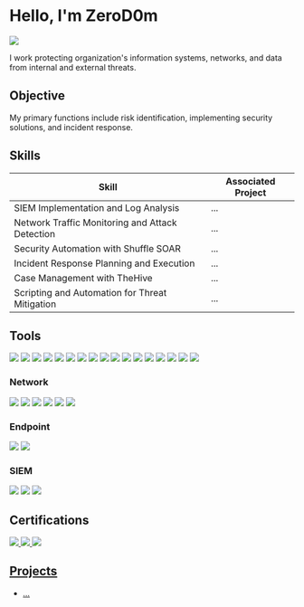 # Hello, I'm ZeroD0m
<a href="https://www.linkedin.com/in/remymatos/"><img src="https://img.shields.io/badge/-LinkedIn-0072b1?&style=for-the-badge&logo=linkedin&logoColor=white" /></a>

I work protecting organization's information systems, networks, and data from internal and external threats.

## Objective

My primary functions include risk identification, implementing security solutions, and incident response.

## Skills

| Skill                                         | Associated Project         |
|-----------------------------------------------|----------------------------|
| SIEM Implementation and Log Analysis          | ...|
| Network Traffic Monitoring and Attack Detection | ...|
| Security Automation with Shuffle SOAR         | ...|
| Incident Response Planning and Execution      | ...|
| Case Management with TheHive                  | ...|
| Scripting and Automation for Threat Mitigation | ...|

## Tools
<div>
    <img src="https://img.shields.io/badge/VSCodium-2F80ED?style=flat&logo=VSCodium&logoColor=white" />
    <img src="https://img.shields.io/badge/GitHub-181717?style=flat&logo=github&logoColor=white" />
    <img src="https://img.shields.io/badge/Teams-6264A7?style=flat&logo=microsoft-teams&logoColor=white" />
    <img src="https://img.shields.io/badge/Debian-A81D33?style=flat&logo=debian&logoColor=white" />
    <img src="https://img.shields.io/badge/-FreeBSD-%23870000?style=for-the-badge&logo=freebsd&logoColor=white" />
    <img src="https://img.shields.io/badge/Kali_Linux-557C94?style=flat&logo=kali-linux&logoColor=white" />
    <img src="https://img.shields.io/badge/Linux-FCC624?style=flat&logo=linux&logoColor=black" />
    <img src="https://img.shields.io/badge/Windows-0078D6?style=flat&logo=windows&logoColor=white" />
    <img src="https://img.shields.io/badge/Python-3776AB?style=flat&logo=python&logoColor=white" />
    <img src="https://img.shields.io/badge/C-A8B9CC?style=flat&logo=c&logoColor=black" />
    <img src="https://img.shields.io/badge/Java-ED8B00?style=flat&logo=openjdk&logoColor=white" />
    <img src="https://img.shields.io/badge/Markdown-000000?style=flat&logo=markdown&logoColor=white" />
    <img src="https://img.shields.io/badge/Shell_Script-121011?style=flat&logo=gnu-bash&logoColor=white" />
    <img src="https://img.shields.io/badge/Microsoft_Azure-0078D4?style=flat&logo=microsoft-azure&logoColor=white" />
    <img src="https://img.shields.io/badge/SQLite-003B57?style=flat&logo=sqlite&logoColor=white" />
    <img src="https://img.shields.io/badge/Markdown-%23000000.svg?logo=markdown&logoColor=white" />
    <img src="https://img.shields.io/badge/tmux-1BB91F?logo=tmux&logoColor=fff" />


</div>

### Network
<div>
    <img src="https://img.shields.io/badge/-Wireshark-1679A7?&style=for-the-badge&logo=Wireshark&logoColor=white" />
    <img src="https://img.shields.io/badge/-Suricata-EF3B2D?&style=for-the-badge&logo=Suricata&logoColor=white" />
    <img src="https://img.shields.io/badge/-Zeek-777BB4?&style=for-the-badge&logo=Zeek&logoColor=white" />
    <img src="https://img.shields.io/badge/Snort-F6A7AA?&style=for-the-badge&logo=Snort&logoColor=white" />
    <img src="https://img.shields.io/badge/elasticsearch-005571?&style=for-the-badge&logo=Elasticsearch&logoColor=white"/>
    <img src="https://img.shields.io/badge/kibana-005571?&style=for-the-badge&logo=Kibana&logoColor=white"/>
</div>

### Endpoint
<div>
    <img src="https://img.shields.io/badge/-Microsoft_Defender_for_Endpoint-00A4EF?&style=for-the-badge&logo=Microsoft&logoColor=white" />
    <img src="https://img.shields.io/badge/-Velociraptor-4B275F?&style=for-the-badge&logo=Velociraptor&logoColor=white" />
</div>

### SIEM
<div>
    <img src="https://img.shields.io/badge/-Microsoft_Sentinel-0078D4?&style=for-the-badge&logo=Microsoft&logoColor=white" />
    <img src="https://img.shields.io/badge/-Splunk-000000?&style=for-the-badge&logo=Splunk&logoColor=white" />
    <img src="https://img.shields.io/badge/-Elastic-005571?&style=for-the-badge&logo=Elastic&logoColor=white" />
</div>

## Certifications

<div>
<a href="https://www.credly.com/earner/earned/badge/e851c82c-bb11-4548-abea-1fc036236c59"><img src="https://img.shields.io/badge/-CC-468145?&style=for-the-badge&logo=ISC2&color=white" />
<a href="https://www.credly.com/earner/earned/badge/e8118428-e6df-49e0-ba65-5a05ad025332"><img src="https://img.shields.io/badge/-Endpoint%20Security-1BA0D7?style=for-the-badge&logo=CISCO&color=white" />
<a href="https://www.credly.com/earner/earned/badge/e7f691b0-b03a-42dd-95a2-1d168a46c66d"><img src="https://img.shields.io/badge/-Ethical%20Hacker-1BA0D7?style=for-the-badge&logo=CISCO&color=white" />
</div>


## Projects
- ...